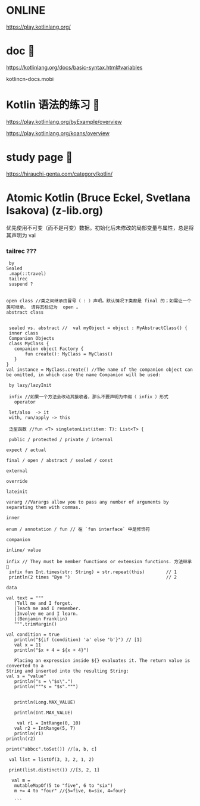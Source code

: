 # ONLINE
https://play.kotlinlang.org/ 

# doc 🔴
https://kotlinlang.org/docs/basic-syntax.html#variables

kotlincn-docs.mobi

# Kotlin 语法的练习 🔴
https://play.kotlinlang.org/byExample/overview

https://play.kotlinlang.org/koans/overview

# study page  🔴
https://hirauchi-genta.com/category/kotlin/
 
 # Atomic Kotlin (Bruce Eckel, Svetlana Isakova) (z-lib.org)
 优先使用不可变（而不是可变）数据。初始化后未修改的局部变量与属性，总是将其声明为  val 
 
 ### tailrec ???
 ```
  by
 Sealed
  .map(::travel)
  tailrec
  suspend ?

  
 open class //类之间继承由冒号（ : ）声明。默认情况下类都是 final 的；如需让一个类可继承， 请将其标记为  open 。
 abstract class

  
  sealed vs. abstract //  val myObject = object : MyAbstractClass() {
  inner class
  Companion Objects
  class MyClass {
    companion object Factory {
        fun create(): MyClass = MyClass()
    }
}
val instance = MyClass.create() //The name of the companion object can be omitted, in which case the name Companion will be used:

  by lazy/lazyInit
  
  infix //如果一个方法会改动其接收者，那么不要声明为中缀（ infix ）形式
    operator
  
  let/also  -> it
  with, run/apply -> this
  
  泛型函数 //fun <T> singletonList(item: T): List<T> {
  
  public / protected / private / internal

expect / actual

final / open / abstract / sealed / const

external

override

lateinit

vararg //Varargs allow you to pass any number of arguments by separating them with commas.

inner

enum / annotation / fun // 在 `fun interface` 中是修饰符

companion

inline/ value

infix // They must be member functions or extension functions. 方法继承  🔴
  infix fun Int.times(str: String) = str.repeat(this)        // 1
  println(2 times "Bye ")                                    // 2

data

 val text = """
    |Tell me and I forget.
    |Teach me and I remember.
    |Involve me and I learn.
    |(Benjamin Franklin)
    """.trimMargin()
 ```
 
 
 ```
 val condition = true 
    println("${if (condition) 'a' else 'b'}") // [1] 
    val x = 11
    println("$x + 4 = ${x + 4}")
    
    Placing an expression inside ${} evaluates it. The return value is converted to a
String and inserted into the resulting String:
val s = "value" 
    println("s = \"$s\".") 
    println("""s = "$s".""")
    
    
    println(Long.MAX_VALUE)
    
    println(Int.MAX_VALUE)
    
     val r1 = IntRange(0, 10) 
    val r2 = IntRange(5, 7) 
    println(r1)
println(r2)

 print("abbcc".toSet()) //[a, b, c]
 
  val list = listOf(3, 3, 2, 1, 2) 
    
  print(list.distinct()) //[3, 2, 1]
  
   val m =
    mutableMapOf(5 to "five", 6 to "six")
    m += 4 to "four" //{5=five, 6=six, 4=four}
 
    ```
